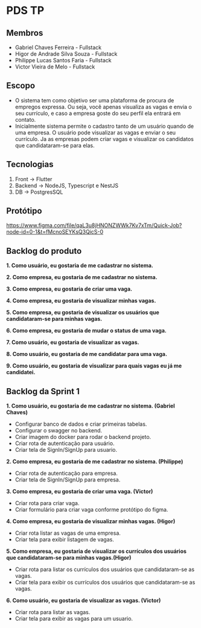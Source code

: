 # PDS TP

## Membros
- Gabriel Chaves Ferreira - Fullstack
- Higor de Andrade Silva Souza - Fullstack
- Philippe Lucas Santos Faria - Fullstack
- Victor Vieira de Melo - Fullstack

## Escopo
- O sistema tem como objetivo ser uma plataforma de procura de empregos expressa. Ou seja, você apenas visualiza as vagas e envia o seu currículo, e caso a empresa goste do seu perfil ela entrará em contato.
- Inicialmente sistema permite o cadastro tanto de um usuário quando de uma empresa. O usuário pode visualizar as vagas e enviar o seu currículo. Ja as empresas podem criar vagas e visualizar os candidatos que candidataram-se para elas.

## Tecnologias
1. Front -> Flutter
2. Backend -> NodeJS, Typescript e NestJS
3. DB -> PostgresSQL

## Protótipo
https://www.figma.com/file/qaL3u8jHNONZWWk7Kv7xTm/Quick-Job?node-id=0-1&t=fMcnoSEYKsQ3QicS-0

## Backlog do produto
**1. Como usuário, eu gostaria de me cadastrar no sistema.**

**2. Como empresa, eu gostaria de me cadastrar no sistema.**

**3. Como empresa, eu gostaria de criar uma vaga.**

**4. Como empresa, eu gostaria de visualizar minhas vagas.**

**5. Como empresa, eu gostaria de visualizar os usuários que candidataram-se para minhas vagas.**

**6. Como empresa, eu gostaria de mudar o status de uma vaga.**

**7. Como usuário, eu gostaria de visualizar as vagas.**

**8. Como usuário, eu gostaria de me candidatar para uma vaga.**

**9. Como usuário, eu gostaria de visualizar para quais vagas eu já me candidatei.**


## Backlog da Sprint 1
**1. Como usuário, eu gostaria de me cadastrar no sistema. (Gabriel Chaves)**
  - Configurar banco de dados e criar primeiras tabelas.
  - Configurar o swagger no backend.
  - Criar imagem do docker para rodar o backend projeto.
  - Criar rota de autenticação para usuário.
  - Criar tela de SignIn/SignUp para usuario.


**2. Como empresa, eu gostaria de me cadastrar no sistema. (Philippe)**
  - Criar rota de autenticação para empresa.
  - Criar tela de SignIn/SignUp para empresa.


**3. Como empresa, eu gostaria de criar uma vaga. (Victor)**
  - Criar rota para criar vaga.
  - Criar formulário para criar vaga conforme protótipo do figma.


**4. Como empresa, eu gostaria de visualizar minhas vagas. (Higor)**
  - Criar rota listar as vagas de uma empresa.
  - Criar tela para exibir listagem de vagas.


**5. Como empresa, eu gostaria de visualizar os currículos dos usuários que candidataram-se para minhas vagas.(Higor)**
  - Criar rota para listar os currículos dos usuários que candidataram-se as vagas.
  - Criar tela para exibir os currículos dos usuários que candidataram-se as vagas.


**6. Como usuário, eu gostaria de visualizar as vagas. (Victor)**
  - Criar rota para listar as vagas.
  - Criar tela para exibir as vagas para um usuario.
